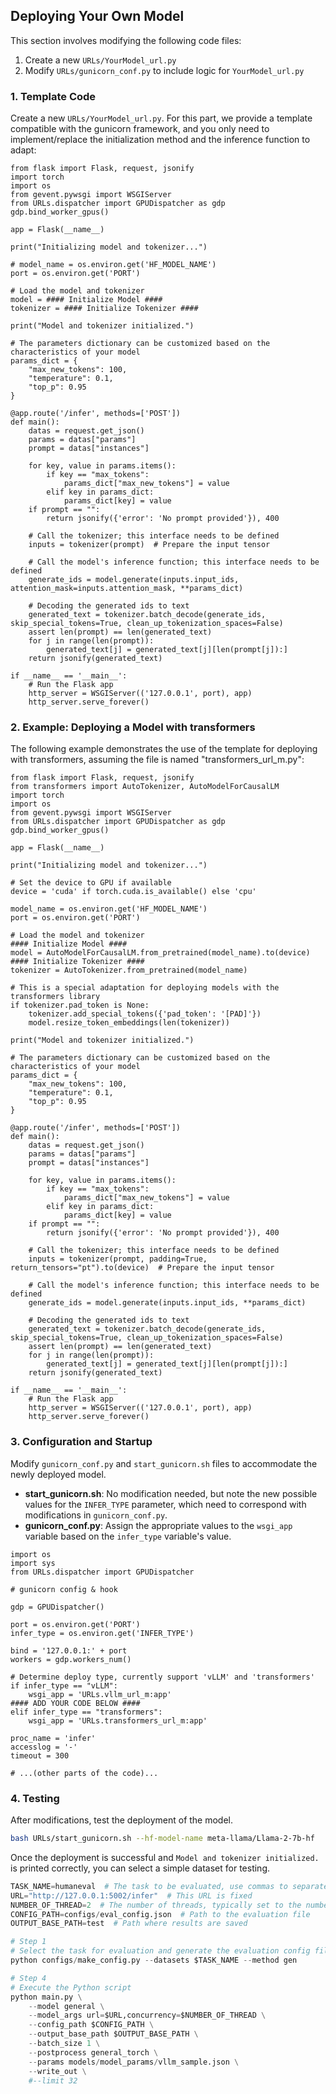 ## Deploying Your Own Model

This section involves modifying the following code files:

1. Create a new `URLs/YourModel_url.py`
2. Modify `URLs/gunicorn_conf.py` to include logic for `YourModel_url.py`

### 1. Template Code

Create a new `URLs/YourModel_url.py`. For this part, we provide a template compatible with the gunicorn framework, and you only need to implement/replace the initialization method and the inference function to adapt:

```
from flask import Flask, request, jsonify
import torch
import os
from gevent.pywsgi import WSGIServer
from URLs.dispatcher import GPUDispatcher as gdp
gdp.bind_worker_gpus()

app = Flask(__name__)

print("Initializing model and tokenizer...")

# model_name = os.environ.get('HF_MODEL_NAME')
port = os.environ.get('PORT')

# Load the model and tokenizer
model = #### Initialize Model ####
tokenizer = #### Initialize Tokenizer ####

print("Model and tokenizer initialized.")

# The parameters dictionary can be customized based on the characteristics of your model
params_dict = {
    "max_new_tokens": 100,
    "temperature": 0.1,
    "top_p": 0.95
}

@app.route('/infer', methods=['POST'])
def main():
    datas = request.get_json()
    params = datas["params"]
    prompt = datas["instances"]

    for key, value in params.items():
        if key == "max_tokens":
            params_dict["max_new_tokens"] = value
        elif key in params_dict:
            params_dict[key] = value
    if prompt == "":
        return jsonify({'error': 'No prompt provided'}), 400
    
    # Call the tokenizer; this interface needs to be defined
    inputs = tokenizer(prompt)  # Prepare the input tensor

    # Call the model's inference function; this interface needs to be defined
    generate_ids = model.generate(inputs.input_ids, attention_mask=inputs.attention_mask, **params_dict)

    # Decoding the generated ids to text
    generated_text = tokenizer.batch_decode(generate_ids, skip_special_tokens=True, clean_up_tokenization_spaces=False)
    assert len(prompt) == len(generated_text)
    for j in range(len(prompt)):
        generated_text[j] = generated_text[j][len(prompt[j]):]
    return jsonify(generated_text)

if __name__ == '__main__':
    # Run the Flask app
    http_server = WSGIServer(('127.0.0.1', port), app)
    http_server.serve_forever()
```

### 2. Example: Deploying a Model with transformers

The following example demonstrates the use of the template for deploying with transformers, assuming the file is named "transformers_url_m.py":

```
from flask import Flask, request, jsonify
from transformers import AutoTokenizer, AutoModelForCausalLM
import torch
import os
from gevent.pywsgi import WSGIServer
from URLs.dispatcher import GPUDispatcher as gdp
gdp.bind_worker_gpus()

app = Flask(__name__)

print("Initializing model and tokenizer...")

# Set the device to GPU if available
device = 'cuda' if torch.cuda.is_available() else 'cpu'

model_name = os.environ.get('HF_MODEL_NAME')
port = os.environ.get('PORT')

# Load the model and tokenizer
#### Initialize Model ####
model = AutoModelForCausalLM.from_pretrained(model_name).to(device)
#### Initialize Tokenizer ####
tokenizer = AutoTokenizer.from_pretrained(model_name)

# This is a special adaptation for deploying models with the transformers library
if tokenizer.pad_token is None:
    tokenizer.add_special_tokens({'pad_token': '[PAD]'})
    model.resize_token_embeddings(len(tokenizer))

print("Model and tokenizer initialized.")

# The parameters dictionary can be customized based on the characteristics of your model
params_dict = {
    "max_new_tokens": 100,
    "temperature": 0.1,
    "top_p": 0.95
}

@app.route('/infer', methods=['POST'])
def main():
    datas = request.get_json()
    params = datas["params"]
    prompt = datas["instances"]

    for key, value in params.items():
        if key == "max_tokens":
            params_dict["max_new_tokens"] = value
        elif key in params_dict:
            params_dict[key] = value
    if prompt == "":
        return jsonify({'error': 'No prompt provided'}), 400
    
    # Call the tokenizer; this interface needs to be defined
    inputs = tokenizer(prompt, padding=True, return_tensors="pt").to(device)  # Prepare the input tensor

    # Call the model's inference function; this interface needs to be defined
    generate_ids = model.generate(inputs.input_ids, **params_dict)

    # Decoding the generated ids to text
    generated_text = tokenizer.batch_decode(generate_ids, skip_special_tokens=True, clean_up_tokenization_spaces=False)
    assert len(prompt) == len(generated_text)
    for j in range(len(prompt)):
        generated_text[j] = generated_text[j][len(prompt[j]):]
    return jsonify(generated_text)

if __name__ == '__main__':
    # Run the Flask app
    http_server = WSGIServer(('127.0.0.1', port), app)
    http_server.serve_forever()
```

### 3. Configuration and Startup

Modify `gunicorn_conf.py` and `start_gunicorn.sh` files to accommodate the newly deployed model.

- **start_gunicorn.sh**: No modification needed, but note the new possible values for the `INFER_TYPE` parameter, which need to correspond with modifications in `gunicorn_conf.py`.
- **gunicorn_conf.py**: Assign the appropriate values to the `wsgi_app` variable based on the `infer_type` variable's value.

```
import os
import sys
from URLs.dispatcher import GPUDispatcher

# gunicorn config & hook

gdp = GPUDispatcher()

port = os.environ.get('PORT')
infer_type = os.environ.get('INFER_TYPE')

bind = '127.0.0.1:' + port
workers = gdp.workers_num()

# Determine deploy type, currently support 'vLLM' and 'transformers'
if infer_type == "vLLM":
    wsgi_app = 'URLs.vllm_url_m:app'
#### ADD YOUR CODE BELOW ####
elif infer_type == "transformers":
    wsgi_app = 'URLs.transformers_url_m:app'

proc_name = 'infer' 
accesslog = '-'
timeout = 300

# ...(other parts of the code)...
```

### 4. Testing

After modifications, test the deployment of the model.

```bash
bash URLs/start_gunicorn.sh --hf-model-name meta-llama/Llama-2-7b-hf
```

Once the deployment is successful and `Model and tokenizer initialized.` is printed correctly, you can select a simple dataset for testing.

```python
TASK_NAME=humaneval  # The task to be evaluated, use commas to separate multiple tasks
URL="http://127.0.0.1:5002/infer"  # This URL is fixed
NUMBER_OF_THREAD=2  # The number of threads, typically set to the number of GPUs/per-proc-gpus
CONFIG_PATH=configs/eval_config.json  # Path to the evaluation file
OUTPUT_BASE_PATH=test  # Path where results are saved

# Step 1
# Select the task for evaluation and generate the evaluation config file. Here, method=gen indicates a generative method
python configs/make_config.py --datasets $TASK_NAME --method gen

# Step 4
# Execute the Python script
python main.py \
    --model general \
    --model_args url=$URL,concurrency=$NUMBER_OF_THREAD \
    --config_path $CONFIG_PATH \
    --output_base_path $OUTPUT_BASE_PATH \
    --batch_size 1 \
    --postprocess general_torch \
    --params models/model_params/vllm_sample.json \
    --write_out \
    #--limit 32
```
